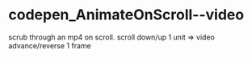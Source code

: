 # codepen_AnimateOnScroll--video
scrub through an mp4 on scroll. scroll down/up 1 unit => video advance/reverse 1 frame
